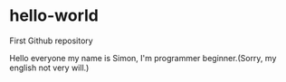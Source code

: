 # hello-world
First Github repository

Hello everyone my name is Simon, I'm programmer beginner.(Sorry, my english not very will.)
